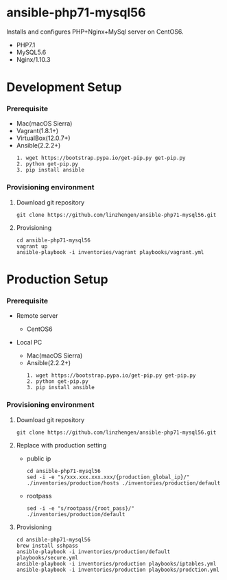 # ansible-php71-mysql56
Installs and configures PHP+Nginx+MySql server on CentOS6.
- PHP7.1
- MySQL5.6
- Nginx/1.10.3

# Development Setup
### Prerequisite
* Mac(macOS Sierra)
* Vagrant(1.8.1+)
* VirtualBox(12.0.7+)
* Ansible(2.2.2+)
  ```
  1. wget https://bootstrap.pypa.io/get-pip.py get-pip.py
  2. python get-pip.py
  3. pip install ansible
  ```

### Provisioning environment
1. Download git repository
   ```
   git clone https://github.com/linzhengen/ansible-php71-mysql56.git
   ```
1. Provisioning
   ```
   cd ansible-php71-mysql56
   vagrant up
   ansible-playbook -i inventories/vagrant playbooks/vagrant.yml
   ```
# Production Setup
### Prerequisite
- Remote server
  - CentOS6

- Local PC
  - Mac(macOS Sierra)
  - Ansible(2.2.2+)
    ```
    1. wget https://bootstrap.pypa.io/get-pip.py get-pip.py
    2. python get-pip.py
    3. pip install ansible
    ```


### Provisioning environment
1. Download git repository
   ```
   git clone https://github.com/linzhengen/ansible-php71-mysql56.git
   ```
1. Replace with production setting
   - public ip
     ```
     cd ansible-php71-mysql56
     sed -i -e "s/xxx.xxx.xxx.xxx/{production_global_ip}/" ./inventories/production/hosts ./inventories/production/default
     ```

   - rootpass
     ```
     sed -i -e "s/rootpass/{root_pass}/" ./inventories/production/default
     ```

1. Provisioning
   ```
   cd ansible-php71-mysql56
   brew install sshpass
   ansible-playbook -i inventories/production/default playbooks/secure.yml
   ansible-playbook -i inventories/production playbooks/iptables.yml
   ansible-playbook -i inventories/production playbooks/prodction.yml
   ```





